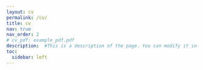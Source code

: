 ```yaml
---
layout: cv
permalink: /cv/
title: cv
nav: true
nav_order: 2
# cv_pdf: example_pdf.pdf
description:  #This is a description of the page. You can modify it in '_pages/cv.md'. You can also change or remove the top pdf download button.
toc:
  sidebar: left
---
```




